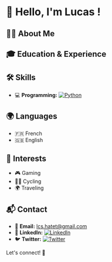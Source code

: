 # 👋 Hello, I'm Lucas !

## 🧑‍💻 About Me



## 🎓 Education & Experience

## 🛠 Skills
- 💻 **Programming:** [![Python](https://img.shields.io/badge/-Python-3776AB?logo=python&logoColor=white)](https://www.python.org/)

## 🌍 Languages
- 🇫🇷 French
- 🇬🇧 English

## 🎯 Interests
- 🎮 Gaming
- 🚴‍♂️ Cycling
- 🌍 Traveling

## 📬 Contact
- 📧 **Email:** lcs.hatet@gmail.com
- 💼 **LinkedIn:** [![LinkedIn](https://img.shields.io/badge/-LinkedIn-0077B5?logo=linkedin&logoColor=white)](https://www.linkedin.com/)
- 🐦 **Twitter:** [![Twitter](https://img.shields.io/badge/-Twitter-1DA1F2?logo=twitter&logoColor=white)](https://twitter.com/)

Let's connect! 🚀
